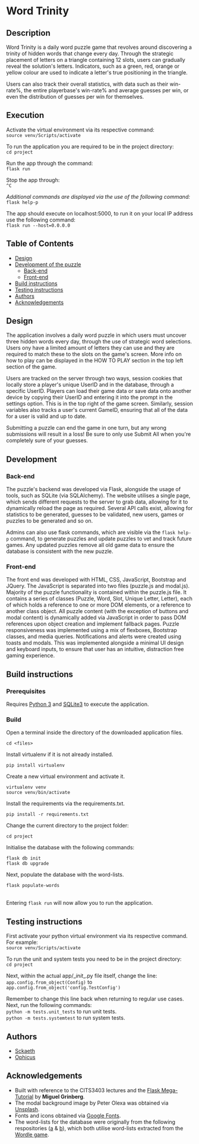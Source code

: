 # **Word Trinity**
## Description
Word Trinity is a daily word puzzle game that revolves around discovering a trinity of hidden words that change every day. Through the strategic placement of letters on a triangle containing 12 slots, users can gradually reveal the solution's letters. Indicators, such as a green, red, orange or yellow colour are used to indicate a letter's true positioning in the triangle. 

Users can also track their overall statistics, with data such as their win-rate%, the entire playerbase's win-rate% and average guesses per win, or even the distribution of guesses per win for themselves.

## Execution
Activate the virtual environment via its respective command:<br/>
```source venv/Scripts/activate```

To run the application you are required to be in the project directory:<br/>
```cd project```

Run the app through the command:<br/>
```flask run```

Stop the app through:<br/>
```^C```

*Additional commands are displayed via the use of the following command:*<br/>
```flask help-p```

The app should execute on localhost:5000, to run it on your local IP address use the following command:<br/>
```flask run --host=0.0.0.0```

## Table of Contents

* [Design](#design)
* [Development of the puzzle](#development)
  * [Back-end](#back-end)
  * [Front-end](#front-end)
* [Build instructions](#build-instructions)
* [Testing instructions](#testing-instructions)
* [Authors](#authors)
* [Acknowledgements](#acknowledgements)


## Design
The application involves a daily word puzzle in which users must uncover three hidden words every day, through the use of strategic word selections. Users ony have a limited amount of letters they can use and they are required to match these to the slots on the game's screen. More info on how to play can be displayed in the HOW TO PLAY section in the top left section of the game.

Users are tracked on the server through two ways, session cookies that locally store a player's unique UserID and in the database, through a specific UserID. Players can load their game data or save data onto another device by copying their UserID and entering it into the prompt in the settings option. This is in the top right of the game screen. Similarly, session variables also tracks a user's current GameID, ensuring that all of the data for a user is valid and up to date.

Submitting a puzzle can end the game in one turn, but any wrong submissions will result in a loss! Be sure to only use Submit All when you're completely sure of your guesses.

## Development
### Back-end
The puzzle's backend was developed via Flask, alongside the usage of tools, such as SQLite (via SQLAlchemy). The website utilises a single page, which sends different requests to the server to grab data, allowing for it to dynamically reload the page as required. Several API calls exist, allowing for statistics to be generated, guesses to be validated, new users, games or puzzles to be generated and so on.

Admins can also use flask commands, which are visible via the `flask help-p` command, to generate puzzles and update puzzles to vet and track future games. Any updated puzzles remove all old game data to ensure the database is consistent with the new puzzle.

### Front-end
The front end was developed with HTML, CSS, JavaScript, Bootstrap and JQuery. The JavaScript is separated into two files (puzzle.js and modal.js). Majority of the puzzle functionality is contained within the puzzle.js file. It contains a series of classes (Puzzle, Word, Slot, Unique Letter, Letter), each of which holds a reference to one or more DOM elements, or a reference to another class object. All puzzle content (with the exception of buttons and modal content) is dynamically added via JavaScript in order to pass DOM references upon object creation and implement fallback pages. Puzzle responsiveness was implemented using a mix of flexboxes, Bootstrap classes, and media queries. Notifications and alerts were created using toasts and modals. This was implemented alongside a minimal UI design and keyboard inputs, to ensure that user has an intuitive, distraction free gaming experience.

## Build instructions
### Prerequisites
Requires [Python 3](https://www.python.org/downloads/) and [SQLite3](http://www.sqlitetutorial.net/download-install-sqlite/) to execute the application.

### Build
Open a terminal inside the directory of the downloaded application files.<br/>
```
cd <files>
```

Install virtualenv if it is not already installed.<br/>
```
pip install virtualenv
```
Create a new virtual environment and activate it.<br/>
```
virtualenv venv
source venv/bin/activate
```
Install the requirements via the requirements.txt.<br/>
```
pip install -r requirements.txt
```
Change the current directory to the project folder:<br/>
```
cd project
```
Initialise the database with the following commands:<br/>
```
flask db init
flask db upgrade
```
Next, populate the database with the word-lists.<br/>
```
flask populate-words
```
<br/>Entering `flask run` will now allow you to run the application.

## Testing instructions
First activate your python virtual environment via its respective command. For example:<br/>
```source venv/Scripts/activate```

To run the unit and system tests you need to be in the project directory:<br/>
```cd project```

Next, within the actual app/\__init__.py file itself, change the line:<br/>
```app.config.from_object(Config)```   to   ```app.config.from_object('config.TestConfig')```

Remember to change this line back when returning to regular use cases.
Next, run the following commands:<br/>
```python -m tests.unit_tests```  to run unit tests.<br/>
```python -m tests.systemtest```  to run system tests.
 
## Authors
* [Sckaeth](https://github.com/Sckaeth)
* [Ophicus](https://github.com/ophixus)
 
## Acknowledgements
* Built with reference to the CITS3403 lectures and the [Flask Mega-Tutorial](https://blog.miguelgrinberg.com/post/the-flask-mega-tutorial-part-i-hello-world) by **Miguel Grinberg**.
* The modal background image by Peter Olexa was obtained via [Unsplash](https://unsplash.com/photos/Ax6ggq8cSxw).
* Fonts and icons obtained via [Google Fonts](https://fonts.google.com/).
* The word-lists for the database were originally from the following respositories ([a](https://gist.github.com/cfreshman/a03ef2cba789d8cf00c08f767e0fad7b) & [b](https://gist.github.com/cfreshman/cdcdf777450c5b5301e439061d29694c)), which both utilise word-lists extracted from the [Wordle game](https://www.nytimes.com/games/wordle/index.html).

